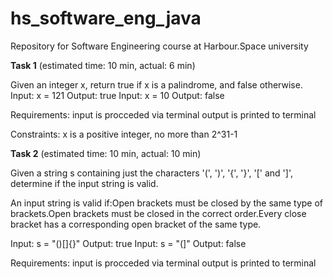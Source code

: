 # hs_software_eng_java
Repository for Software Engineering course at Harbour.Space university


**Task 1** (estimated time: 10 min, actual: 6 min)

Given an integer x, return true if x is a palindrome, and false otherwise.
Input: x = 121 Output: true
Input: x = 10 Output: false

Requirements:
input is procceded via terminal
output is printed to terminal 

Constraints:
x is a positive integer, no more than 2^31-1


**Task 2** (estimated time: 10 min, actual: 10 min)

Given a string s containing just the characters '(', ')', '{', '}', '[' and ']', determine if the input string is valid.

An input string is valid if:Open brackets must be closed by the same type of brackets.Open brackets must be closed in the correct order.Every close bracket has a corresponding open bracket of the same type.

Input: s = "()[]{}" Output: true
Input: s = "(]" Output: false


Requirements:
input is procceded via terminal
output is printed to terminal 
